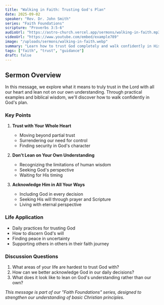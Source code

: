 ```yaml
---
title: "Walking in Faith: Trusting God's Plan"
date: 2025-09-02
speaker: "Rev. Dr. John Smith"
series: "Faith Foundations"
scripture: "Proverbs 3:5-6"
audioUrl: "https://astro-church.vercel.app/sermons/walking-in-faith.mp3"
videoUrl: "https://www.youtube.com/embed/example789"
image: "/uploads/sermons/walking-in-faith.webp"
summary: "Learn how to trust God completely and walk confidently in His plan for your life, even when the path seems unclear."
tags: ["faith", "trust", "guidance"]
draft: false
---
```


## Sermon Overview

In this message, we explore what it means to truly trust in the Lord with all our heart and lean not on our own understanding. Through practical examples and biblical wisdom, we'll discover how to walk confidently in God's plan.

### Key Points

1. **Trust with Your Whole Heart**
   - Moving beyond partial trust
   - Surrendering our need for control
   - Finding security in God's character

2. **Don't Lean on Your Own Understanding**
   - Recognizing the limitations of human wisdom
   - Seeking God's perspective
   - Waiting for His timing

3. **Acknowledge Him in All Your Ways**
   - Including God in every decision
   - Seeking His will through prayer and Scripture
   - Living with eternal perspective

### Life Application

- Daily practices for trusting God
- How to discern God's will
- Finding peace in uncertainty
- Supporting others in others in their faith journey

### Discussion Questions

1. What areas of your life are hardest to trust God with?
2. How can we better acknowledge God in our daily decisions?
3. What does it look like to lean on God's understanding rather than our own?

*This message is part of our "Faith Foundations" series, designed to strengthen our understanding of basic Christian principles.*
